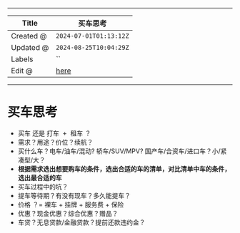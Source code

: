 -----

| Title     | 买车思考                                             |
| --------- | ------------------------------------------------ |
| Created @ | `2024-07-01T01:13:12Z`                           |
| Updated @ | `2024-08-25T10:04:29Z`                           |
| Labels    | \`\`                                             |
| Edit @    | [here](https://github.com/junxnone/che/issues/4) |

-----

# 买车思考

  - <kbd>买车</kbd> 还是 <kbd>打车 + 租车</kbd> ？
  - 需求？用途？价位？续航？
  - 买什么车？电车/油车/混动? 轿车/SUV/MPV? 国产车/合资车/进口车？小/紧凑型/大？
  - **根据需求选出想要购车的条件，选出合适的车的清单，对比清单中车的条件，选出最合适的车**
  - 买车过程中的坑？
  - 提车等待期？有没有现车？多久能提车？
  - 价格 ？= 裸车 + 挂牌 + 服务费 + 保险
  - 优惠？现金优惠？综合优惠？赠品？
  - 车贷？无息贷款/金融贷款？提前还款违约金？
